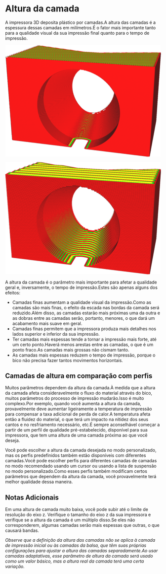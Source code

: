 Altura da camada
====
A impressora 3D deposita plástico por camadas.A altura das camadas é a espessura dessas camadas em milímetros.É o fator mais importante tanto para a qualidade visual da sua impressão final quanto para o tempo de impressão.

![Camada de 0,1 mm](../../../articles/images/layer_height_0.1.png)

![Camada de 0,2 mm](../../../articles/images/layer_height_0.3.png)

A altura da camada é o parâmetro mais importante para afetar a qualidade geral e, inversamente, o tempo de impressão.Estes são apenas alguns dos efeitos:
* Camadas finas aumentam a qualidade visual da impressão.Como as camadas são mais finas, o efeito da escada nas bordas da camada será reduzido.Além disso, as camadas estarão mais próximas uma da outra e as dobras entre as camadas serão, portanto, menores, o que dará um acabamento mais suave em geral.
* Camadas finas permitem que a impressora produza mais detalhes nos lados superior e inferior da sua impressão.
* Ter camadas mais espessas tende a tornar a impressão mais forte, até um certo ponto.Haverá menos arestas entre as camadas, o que é um ponto fraco.As camadas mais grossas não cismam tanto.
* As camadas mais espessas reduzem o tempo de impressão, porque o bico não precisa fazer tantos movimentos horizontais.

Camadas de altura em comparação com perfis
----
Muitos parâmetros dependem da altura da camada.À medida que a altura da camada afeta consideravelmente o fluxo do material através do bico, muitos parâmetros do processo de impressão mudarão.Isso é muito complexo.Por exemplo, quando você aumenta a altura da camada, provavelmente deve aumentar ligeiramente a temperatura de impressão para compensar a taxa adicional de perda de calor.A temperatura afeta então a fluidez do material, o que terá um impacto na nitidez dos seus cantos e no resfriamento necessário, etc.É sempre aconselhável começar a partir de um perfil de qualidade pré-estabelecido, disponível para sua impressora, que tem uma altura de uma camada próxima ao que você deseja.

Você pode escolher a altura da camada desejada no modo personalizado, mas os perfis predefinidos também estão disponíveis com diferentes camadas.Você pode escolher perfis para diferentes camadas de camadas no modo recomendado usando um cursor ou usando a lista de suspensão no modo personalizado.Como esses perfis também modificam certos parâmetros que dependem da altura da camada, você provavelmente terá melhor qualidade dessa maneira.

Notas Adicionais
----
Em uma altura de camada muito baixa, você pode subir até o limite de resolução do eixo z. Verifique o tamanho do eixo z da sua impressora e verifique se a altura da camada é um múltiplo disso.Se eles não corresponderem, algumas camadas serão mais espessas que outras, o que causará bandas.

*Observe que a definição da altura das camadas não se aplica à camada de impressão inicial ou às camadas da balsa, que têm suas próprias configurações para ajustar a altura das camadas separadamente.Ao usar camadas adaptativas, esse parâmetro de altura da camada será usado como um valor básico, mas a altura real da camada terá uma certa variação.*


